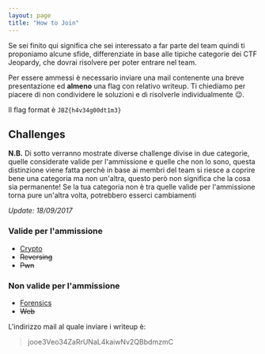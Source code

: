 ```yaml
---
layout: page
title: "How to Join"
---
```


Se sei finito qui significa che sei interessato a far parte del team quindi ti proponiamo alcune sfide, differenziate in base alle tipiche categorie dei CTF Jeopardy, che dovrai risolvere per poter entrare nel team.

Per essere ammessi è necessario inviare una mail contenente una breve presentazione ed **almeno** una flag con relativo writeup. Ti chiediamo per piacere di non condividere le soluzioni e di risolverle individualmente 😉.

Il flag format è `JBZ{h4v34g00dt1m3}`
 
## Challenges

**N.B.** Di sotto verranno mostrate diverse challenge divise in due categorie, quelle considerate valide per l'ammissione e quelle che non lo sono, questa distinzione viene fatta perchè in base ai membri del team si riesce a coprire bene una categoria ma non un'altra, questo però non significa che la cosa sia permanente! Se la tua categoria non è tra quelle valide per l'ammissione torna pure un'altra volta, potrebbero esserci cambiamenti

*Update: 18/09/2017*

### Valide per l'ammissione
- [Crypto](https://github.com/jbzteam/capturetheflag.it/blob/master/Challenges/Crypto/JBZCryptoChall.tar.xz?raw=true)
- ~~Reversing~~
- ~~Pwn~~

### Non valide per l'ammissione
- [Forensics](https://github.com/jbzteam/capturetheflag.it/blob/master/Challenges/Forensics/JBZStegoChall.7z?raw=true)
- ~~Web~~


L'indirizzo mail al quale inviare i writeup è:
> jooe3Veo34ZaRrUNaL4kaiwNv2QBbdmzmC


